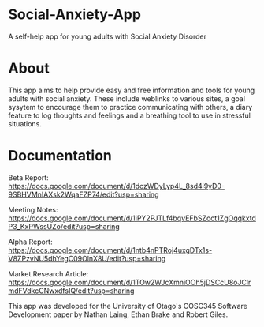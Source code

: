 # Social-Anxiety-App
A self-help app for young adults with Social Anxiety Disorder

# About
This app aims to help provide easy and free information and tools for young adults with social anxiety.
These include weblinks to various sites, a goal sysytem to encourage them to practice communicating with others, a diary feature to log thoughts and feelings and a breathing tool to use in stressful situations.

# Documentation
Beta Report: https://docs.google.com/document/d/1dczWDyLyp4L_8sd4i9yD0-9SBHVMnIAXsk2WqaFZP74/edit?usp=sharing

Meeting Notes: https://docs.google.com/document/d/1iPY2PJTLf4bqvEFbSZoct1ZgOqqkxtdP3_KxPWssUZo/edit?usp=sharing

Alpha Report: https://docs.google.com/document/d/1ntb4nPTRoj4uxgDTx1s-V8ZPzvNU5dhYegC09OlnX8U/edit?usp=sharing

Market Research Article: https://docs.google.com/document/d/1TOw2WJcXmniOOh5jDSCcU8oJClrmdFVdkcCNwxdfsIQ/edit?usp=sharing

This app was developed for the University of Otago's COSC345 Software Development paper by Nathan Laing, Ethan Brake and Robert Giles.
